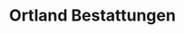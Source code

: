 ---
title: "Ortland Bestattungen"
url: /quakenbrueck/ortland-bestattungen-sankt-annenstrasse/
shop: Bestattungen
---